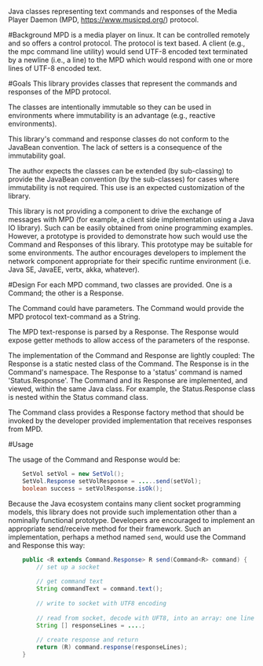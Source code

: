 Java classes representing text commands and responses of the
Media Player Daemon (MPD, https://www.musicpd.org/)
protocol.
 
#Background
MPD is a media player on linux.
It can be controlled remotely and so offers a control protocol.
The protocol is text based.  A client (e.g., the mpc command line utility)
would send UTF-8 encoded text terminated by a newline (i.e., a line)
to the MPD which would respond
with one or more lines of UTF-8 encoded text.
 
#Goals
This library provides classes that represent the commands
and responses of the MPD protocol.

The classes are intentionally immutable so they
can be used in environments where immutability is an advantage (e.g., reactive environments).

This library's command and response classes do not conform to the
JavaBean convention.  The lack of setters is a consequence of
the immutability goal.

The author expects the classes can be extended (by sub-classing)
to provide the JavaBean convention (by the sub-classes)
for cases where immutability is not required.
This use is an expected customization of the library.  

This library is not providing a component to drive the
exchange of messages with MPD
(for example, a client side implementation
using a Java IO library).
Such can be easily obtained from onine programming examples.
However, a prototype is provided
to demonstrate how such would use the Command and Responses of this library.
This prototype may be suitable for some environments.
The author encourages developers to implement
the network component appropriate for their
specific runtime environment (i.e. Java SE, JavaEE, vertx, akka, whatever).
 
#Design
For each MPD command, two classes are provided.  One is a Command;
the other is a Response.

The Command could have parameters.
The Command would provide the MPD protocol text-command as a String.

The MPD text-response is parsed by a Response.
The Response would expose getter methods to allow access
of the parameters of the response.

The implementation of the Command and Response are lightly coupled:
The Response is a static nested class of the Command.
The Response is in the Command's namespace.  The Response to
a 'status' command is named 'Status.Response'.
The Command and its Response are implemented, and viewed,
within the same Java class.  For example, the Status.Response class
is nested within the Status command class.

The Command class provides a Response factory method that should be
invoked by the developer provided implementation that receives responses
from MPD.

#Usage

The usage of the Command and Response would be:

```java
    SetVol setVol = new SetVol();
    SetVol.Response setVolResponse = .....send(setVol);
    boolean success = setVolResponse.isOk();
```
    
Because the Java ecosystem contains many client socket programming models,
this library does not provide such implementation
other than a nominally functional prototype.
Developers are encouraged to implement an appropriate send/receive method
for their framework.
Such an implementation, perhaps a method named ```send```,
would use the Command and Response this way:

```java
    public <R extends Command.Response> R send(Command<R> command) {
        // set up a socket
        
        // get command text
        String commandText = command.text();
        
        // write to socket with UTF8 encoding
        
        // read from socket, decode with UFT8, into an array: one line per element
        String [] responseLines = ....;
        
        // create response and return
        return (R) command.response(responseLines);
    }
```
